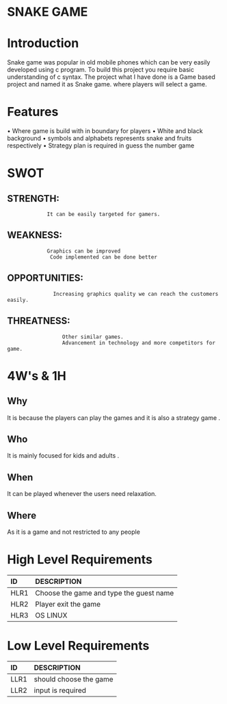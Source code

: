 # SNAKE GAME
# Introduction
Snake game was popular in old mobile phones which can be very easily developed using c program. To build this project you require basic understanding of c syntax. 
The project what I have done is a Game based project and named it as Snake game. where players will select a game.

# Features
•	Where game is build with in boundary for players
•	White and black background 
•	symbols and alphabets represents snake and fruits respectively
•	Strategy plan is required in guess the number game



# SWOT
## STRENGTH:
                 It can be easily targeted for gamers.
## WEAKNESS:
                 Graphics can be improved 
                  Code implemented can be done better 
## OPPORTUNITIES:
                   Increasing graphics quality we can reach the customers easily.
## THREATNESS:
                      Other similar games.
                      Advancement in technology and more competitors for game.

# 4W's & 1H
## Why
It is because the players can play the games and it is also a strategy game . 
## Who
It is mainly focused for kids and adults .
## When
It can be played whenever the users need relaxation.
## Where
As it is a game and not restricted to any people 

# High Level Requirements
 |ID|DESCRIPTION|
 |:-|:----------|
 |HLR1|Choose the game and type the guest name|
 |HLR2|Player exit the game|
 |HLR3|OS LINUX|


# Low Level Requirements
|ID|DESCRIPTION|
|:-|:----------|
|LLR1|should choose the game|
|LLR2|input is required|

